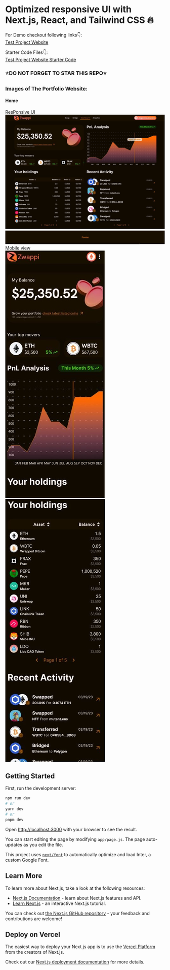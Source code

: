 # Optimized responsive UI with Next.js, React, and Tailwind CSS 🔥

For Demo checkout following links👇: <br />
[Test Project Website](https://testprojectonchain.vercel.app/) <br />

Starter Code Files👇: <br />
[Test Project Website Starter Code](https://github.com/Hi-828/test-project-onchain) <br />

### ⭐DO NOT FORGET TO STAR THIS REPO⭐

### Images of The Portfolio Website:

#### Home
ResPonsive UI<br />
![Nextjs Personal Blog Website](https://github.com/Hi-828/test-project-onchain/blob/main/public/lap1.jpg?raw=true)<br />
Mobile view<br />
![Nextjs Personal Blog Website](https://github.com/Hi-828/test-project-onchain/blob/main/public/lap2.jpg?raw=true)<br />
![Nextjs Personal Blog Website](https://github.com/Hi-828/test-project-onchain/blob/main/public/lap3.jpg?raw=true)<br />

## Getting Started

First, run the development server:

```bash
npm run dev
# or
yarn dev
# or
pnpm dev
```

Open [http://localhost:3000](http://localhost:3000) with your browser to see the result.

You can start editing the page by modifying `app/page.js`. The page auto-updates as you edit the file.

This project uses [`next/font`](https://nextjs.org/docs/basic-features/font-optimization) to automatically optimize and load Inter, a custom Google Font.

## Learn More

To learn more about Next.js, take a look at the following resources:

- [Next.js Documentation](https://nextjs.org/docs) - learn about Next.js features and API.
- [Learn Next.js](https://nextjs.org/learn) - an interactive Next.js tutorial.

You can check out [the Next.js GitHub repository](https://github.com/vercel/next.js/) - your feedback and contributions are welcome!

## Deploy on Vercel

The easiest way to deploy your Next.js app is to use the [Vercel Platform](https://vercel.com/new?utm_medium=default-template&filter=next.js&utm_source=create-next-app&utm_campaign=create-next-app-readme) from the creators of Next.js.

Check out our [Next.js deployment documentation](https://nextjs.org/docs/deployment) for more details.
